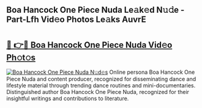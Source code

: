 ## Boa Hancock One Piece Nuda Le𝚊k𝚎d N𝚞𝚍e - Part-Lfh Vid𝚎o Photos Le𝚊ks AuvrE

# <h2><a href="http://fbea864.evod.top/?m=Boa+Hancock+One+Piece+Nuda">🔗 👉🔴 Boa Hancock One Piece Nuda Vid𝚎o Ph𝚘t𝚘s</a></h2>

[![Boa Hancock One Piece Nuda N𝚞d𝚎s](https://i.imgur.com/8V9OHl7.gif)](http://fbea864.evod.top/?m=Boa+Hancock+One+Piece+Nuda)
Online persona Boa Hancock One Piece Nuda and content producer, recognized for disseminating dance and lifestyle material through trending dance routines and mini-documentaries. Distinguished author Boa Hancock One Piece Nuda, recognized for their insightful writings and contributions to literature. 
